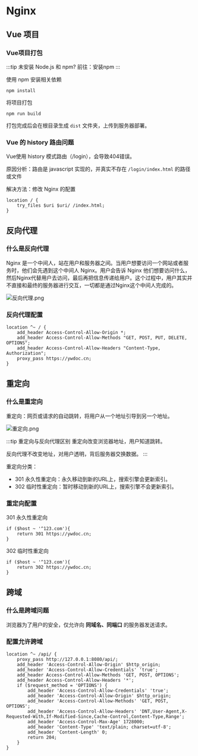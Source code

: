 # Nginx

## Vue 项目

### Vue项目打包

:::tip 未安装 Node.js 和 npm?
前往：安装npm
:::

使用 npm 安装相关依赖

```shell
npm install
```

将项目打包

```shell
npm run build
```

打包完成后会在根目录生成 `dist` 文件夹，上传到服务器部署。

### Vue 的 history 路由问题

Vue使用 history 模式路由（/login），会导致404错误。

原因分析：路由是 javascript 实现的，并真实不存在 `/login/index.html` 的路径或文件

解决方法：修改 Nginx 的配置

```nginx
location / {
    try_files $uri $uri/ /index.html;
}
```


## 反向代理

### 什么是反向代理

Nginx 是一个中间人，站在用户和服务器之间。当用户想要访问一个网站或者服务时，他们会先遇到这个中间人 Nginx。用户会告诉 Nginx 他们想要访问什么，然后Nginx代替用户去访问，最后再把信息传递给用户。这个过程中，用户其实并不直接和最终的服务器进行交互，一切都是通过Nginx这个中间人完成的。

![反向代理.png](https://ywdoc-1306153177.cos.ap-shanghai.myqcloud.com/2024/04/26/662b19e6a92ae.png)

### 反向代理配置

```nginx
location ^~ / {
    add_header Access-Control-Allow-Origin *;
    add_header Access-Control-Allow-Methods "GET, POST, PUT, DELETE, OPTIONS";
    add_header Access-Control-Allow-Headers "Content-Type, Authorization";
    proxy_pass https://ywdoc.cn;
}
```

## 重定向

### 什么是重定向

重定向：网页或请求的自动跳转，将用户从一个地址引导到另一个地址。

![重定向.png](https://ywdoc-1306153177.cos.ap-shanghai.myqcloud.com/2024/04/26/662b1b141632f.png)

:::tip 重定向与反向代理区别
重定向改变浏览器地址，用户知道跳转。

反向代理不改变地址，对用户透明，背后服务器交换数据。
:::


重定向分类：

* 301 永久性重定向：永久移动到新的URL上，搜索引擎会更新索引。
* 302 临时性重定向：暂时移动到新的URL上，搜索引擎不会更新索引。

### 重定向配置

301 永久性重定向

```nginx
if ($host ~ '^123.com'){
    return 301 https://ywdoc.cn;
}
```

302 临时性重定向

```nginx
if ($host ~ '^123.com'){
    return 302 https://ywdoc.cn;
}
```
## 跨域

### 什么是跨域问题

浏览器为了用户的安全，仅允许向 **同域名、同端口** 的服务器发送请求。

### 配置允许跨域

```nginx
location ^~ /api/ {
    proxy_pass http://127.0.0.1:8080/api/;
    add_header 'Access-Control-Allow-Origin' $http_origin;
    add_header 'Access-Control-Allow-Credentials' 'true';
    add_header Access-Control-Allow-Methods 'GET, POST, OPTIONS';
    add_header Access-Control-Allow-Headers '*';
    if ($request_method = 'OPTIONS') {
        add_header 'Access-Control-Allow-Credentials' 'true';
        add_header 'Access-Control-Allow-Origin' $http_origin;
        add_header 'Access-Control-Allow-Methods' 'GET, POST, OPTIONS';
        add_header 'Access-Control-Allow-Headers' 'DNT,User-Agent,X-Requested-With,If-Modified-Since,Cache-Control,Content-Type,Range';
        add_header 'Access-Control-Max-Age' 1728000;
        add_header 'Content-Type' 'text/plain; charset=utf-8';
        add_header 'Content-Length' 0;
        return 204;
    }
}
```
